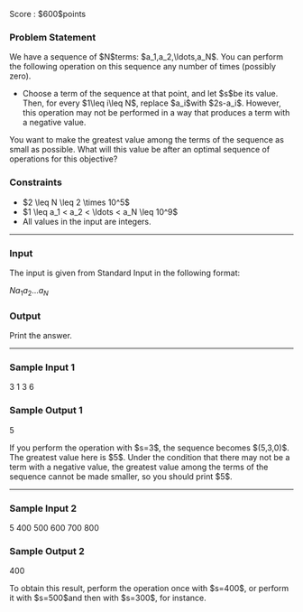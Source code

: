 
<div>

<span>

<span>

<p>
Score : $600$points
</p>

<div>

<section>

### **Problem Statement**

<p>
We have a sequence of $N$terms: $a_1,a_2,\ldots,a_N$.
You can perform the following operation on this sequence any number of times (possibly zero).
</p>

<ul>

<li>
Choose a term of the sequence at that point, and let $s$be its value.
Then, for every $1\leq i\leq N$, replace $a_i$with $2s-a_i$.
However, this operation may not be performed in a way that produces a term with a negative value.
</li>

</ul>

<p>
You want to make the greatest value among the terms of the sequence as small as possible.
What will this value be after an optimal sequence of operations for this objective?
</p>

</section>

</div>

<div>

<section>

### **Constraints**

<ul>

<li>
$2 \leq N \leq 2 \times 10^5$
</li>

<li>
$1 \leq a_1 < a_2 < \ldots < a_N \leq 10^9$
</li>

<li>
All values in the input are integers.
</li>

</ul>

</section>

</div>

---

<div>

<div>

<section>

### **Input**

<p>
The input is given from Standard Input in the following format:
</p>

<div>

$N$$a_1$$a_2$$\ldots$$a_N$
</div>

</section>

</div>

<div>

<section>

### **Output**

<p>
Print the answer.
</p>

</section>

</div>

</div>

---

<div>

<section>

### **Sample Input 1**

<div>

3
1 3 6

</div>

</section>

</div>

<div>

<section>

### **Sample Output 1**

<div>

5

</div>

<p>
If you perform the operation with $s=3$, the sequence becomes $(5,3,0)$. The greatest value here is $5$.
Under the condition that there may not be a term with a negative value, the greatest value among the terms of the sequence cannot be made smaller, so you should print $5$.
</p>

</section>

</div>

---

<div>

<section>

### **Sample Input 2**

<div>

5
400 500 600 700 800

</div>

</section>

</div>

<div>

<section>

### **Sample Output 2**

<div>

400

</div>

<p>
To obtain this result, perform the operation once with $s=400$, or perform it with $s=500$and then with $s=300$, for instance.
</p>

</section>

</div>

</span>

</span>

</div>
